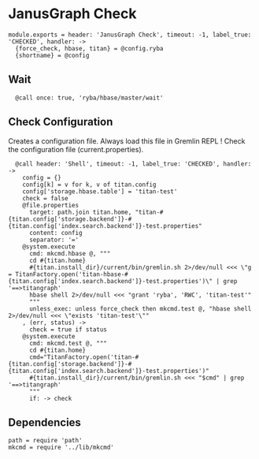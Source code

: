 
# JanusGraph Check

    module.exports = header: 'JanusGraph Check', timeout: -1, label_true: 'CHECKED', handler: ->
      {force_check, hbase, titan} = @config.ryba
      {shortname} = @config

## Wait

      @call once: true, 'ryba/hbase/master/wait'

## Check Configuration

Creates a configuration file. Always load this file in Gremlin REPL !
Check the configuration file (current.properties).

      @call header: 'Shell', timeout: -1, label_true: 'CHECKED', handler: ->
        config = {}
        config[k] = v for k, v of titan.config
        config['storage.hbase.table'] = 'titan-test'
        check = false
        @file.properties
          target: path.join titan.home, "titan-#{titan.config['storage.backend']}-#{titan.config['index.search.backend']}-test.properties"
          content: config
          separator: '='
        @system.execute
          cmd: mkcmd.hbase @, """
          cd #{titan.home}
          #{titan.install_dir}/current/bin/gremlin.sh 2>/dev/null <<< \"g = TitanFactory.open('titan-hbase-#{titan.config['index.search.backend']}-test.properties')\" | grep '==>titangraph'
          hbase shell 2>/dev/null <<< "grant 'ryba', 'RWC', 'titan-test'"
          """
          unless_exec: unless force_check then mkcmd.test @, "hbase shell 2>/dev/null <<< \"exists 'titan-test'\""
        , (err, status) ->
          check = true if status
        @system.execute
          cmd: mkcmd.test @, """
          cd #{titan.home}
          cmd="TitanFactory.open('titan-#{titan.config['storage.backend']}-#{titan.config['index.search.backend']}-test.properties')"
          #{titan.install_dir}/current/bin/gremlin.sh <<< "$cmd" | grep '==>titangraph'
          """
          if: -> check

## Dependencies

    path = require 'path'
    mkcmd = require '../lib/mkcmd'
